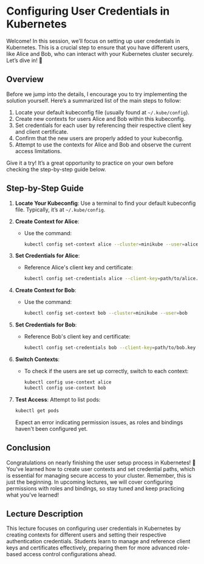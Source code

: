 # Configuring User Credentials in Kubernetes

Welcome! In this session, we’ll focus on setting up user credentials in Kubernetes. This is a crucial step to ensure that you have different users, like Alice and Bob, who can interact with your Kubernetes cluster securely. Let’s dive in! 🚀

## Overview

Before we jump into the details, I encourage you to try implementing the solution yourself. Here’s a summarized list of the main steps to follow:

1. Locate your default kubeconfig file (usually found at `~/.kube/config`).
2. Create new contexts for users Alice and Bob within this kubeconfig.
3. Set credentials for each user by referencing their respective client key and client certificate.
4. Confirm that the new users are properly added to your kubeconfig.
5. Attempt to use the contexts for Alice and Bob and observe the current access limitations.

Give it a try! It’s a great opportunity to practice on your own before checking the step-by-step guide below.

## Step-by-Step Guide

1. **Locate Your Kubeconfig**: Use a terminal to find your default kubeconfig file. Typically, it’s at `~/.kube/config`.
   
2. **Create Context for Alice**:
   - Use the command:
     ```bash
     kubectl config set-context alice --cluster=minikube --user=alice
     ```

3. **Set Credentials for Alice**:
   - Reference Alice's client key and certificate:
     ```bash
     kubectl config set-credentials alice --client-key=path/to/alice.key --client-certificate=path/to/alice.crt
     ```

4. **Create Context for Bob**:
   - Use the command:
     ```bash
     kubectl config set-context bob --cluster=minikube --user=bob
     ```

5. **Set Credentials for Bob**:
   - Reference Bob's client key and certificate:
     ```bash
     kubectl config set-credentials bob --client-key=path/to/bob.key --client-certificate=path/to/bob.crt
     ```

6. **Switch Contexts**:
   - To check if the users are set up correctly, switch to each context:
     ```bash
     kubectl config use-context alice
     kubectl config use-context bob
     ```

7. **Test Access**: Attempt to list pods:
   ```bash
   kubectl get pods
   ```
   Expect an error indicating permission issues, as roles and bindings haven't been configured yet. 

## Conclusion

Congratulations on nearly finishing the user setup process in Kubernetes! 🎉 You've learned how to create user contexts and set credential paths, which is essential for managing secure access to your cluster. Remember, this is just the beginning. In upcoming lectures, we will cover configuring permissions with roles and bindings, so stay tuned and keep practicing what you’ve learned!

## Lecture Description

This lecture focuses on configuring user credentials in Kubernetes by creating contexts for different users and setting their respective authentication credentials. Students learn to manage and reference client keys and certificates effectively, preparing them for more advanced role-based access control configurations ahead.